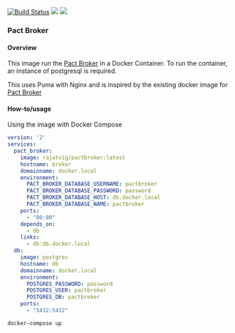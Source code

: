 [![Build Status](https://travis-ci.org/rajatvig/docker-pactbroker.svg?branch=master)](https://travis-ci.org/rajatvig/docker-pactbroker)
[![](https://images.microbadger.com/badges/image/rajatvig/pactbroker.svg)](http://microbadger.com/images/rajatvig/pactbroker "Get your own image badge on microbadger.com")
[![](https://images.microbadger.com/badges/version/rajatvig/pactbroker.svg)](http://microbadger.com/images/rajatvig/pactbroker "Get your own version badge on microbadger.com")

### Pact Broker

#### Overview
This image run the [Pact Broker](https://github.com/bethesque/pact_broker) in a Docker Container.
To run the container, an instance of postgresql is required.

This uses Puma with Nginx and is inspired by the existing docker image for [Pact Broker](https://github.com/DiUS/pact_broker-docker)

#### How-to/usage

Using the image with Docker Compose

```yml
version: '2'
services:
  pact_broker:
    image: rajatvig/pactbroker:latest
    hostname: broker
    domainname: docker.local
    environment:
      PACT_BROKER_DATABASE_USERNAME: pactbroker
      PACT_BROKER_DATABASE_PASSWORD: password
      PACT_BROKER_DATABASE_HOST: db.docker.local
      PACT_BROKER_DATABASE_NAME: pactbroker
    ports:
      - "80:80"
    depends_on:
      - db
    links:
      - db:db.docker.local
  db:
    image: postgres
    hostname: db
    domainname: docker.local
    environment:
      POSTGRES_PASSWORD: password
      POSTGRES_USER: pactbroker
      POSTGRES_DB: pactbroker
    ports:
      - "5432:5432"
```

```bash
docker-compose up
```
